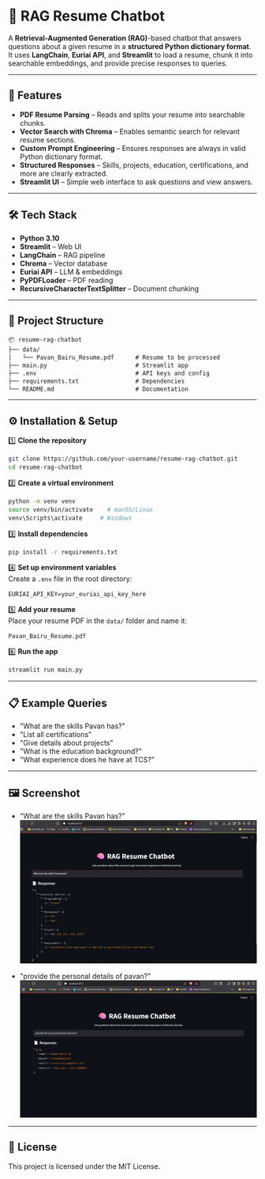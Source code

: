 # 🧠 RAG Resume Chatbot

A **Retrieval-Augmented Generation (RAG)**-based chatbot that answers questions about a given resume in a **structured Python dictionary format**.  
It uses **LangChain**, **Euriai API**, and **Streamlit** to load a resume, chunk it into searchable embeddings, and provide precise responses to queries.

---

## 📌 Features

- **PDF Resume Parsing** – Reads and splits your resume into searchable chunks.  
- **Vector Search with Chroma** – Enables semantic search for relevant resume sections.  
- **Custom Prompt Engineering** – Ensures responses are always in valid Python dictionary format.  
- **Structured Responses** – Skills, projects, education, certifications, and more are clearly extracted.  
- **Streamlit UI** – Simple web interface to ask questions and view answers.

---

## 🛠️ Tech Stack

- **Python 3.10**
- **Streamlit** – Web UI
- **LangChain** – RAG pipeline
- **Chroma** – Vector database
- **Euriai API** – LLM & embeddings
- **PyPDFLoader** – PDF reading
- **RecursiveCharacterTextSplitter** – Document chunking

---

## 📂 Project Structure

```
📦 resume-rag-chatbot
├── data/
│   └── Pavan_Bairu_Resume.pdf      # Resume to be processed
├── main.py                         # Streamlit app
├── .env                            # API keys and config
├── requirements.txt                # Dependencies
└── README.md                       # Documentation
```

---

## ⚙️ Installation & Setup

1️⃣ **Clone the repository**
```bash
git clone https://github.com/your-username/resume-rag-chatbot.git
cd resume-rag-chatbot
```

2️⃣ **Create a virtual environment**
```bash
python -m venv venv
source venv/bin/activate    # macOS/Linux
venv\Scripts\activate     # Windows
```

3️⃣ **Install dependencies**
```bash
pip install -r requirements.txt
```

4️⃣ **Set up environment variables**  
Create a `.env` file in the root directory:
```env
EURIAI_API_KEY=your_euriai_api_key_here
```

5️⃣ **Add your resume**  
Place your resume PDF in the `data/` folder and name it:
```
Pavan_Bairu_Resume.pdf
```

6️⃣ **Run the app**
```bash
streamlit run main.py
```

---

## 📋 Example Queries

- "What are the skills Pavan has?"
- "List all certifications"
- "Give details about projects"
- "What is the education background?"
- "What experience does he have at TCS?"

---

## 🖼️ Screenshot
- "What are the skills Pavan has?"
![alt text](image-1.png)

- "provide the personal details of pavan?"
![alt text](image.png)

---

## 📜 License

This project is licensed under the MIT License.
